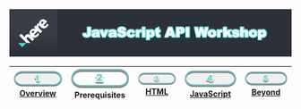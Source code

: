 <img src="./images/here_workshop.png" width="890" />

| [![Overview](./images/01_off.png)<br>Overview](./readme.md) | ![Prerequisites](./images/02.png)<br>Prerequisites | [![HTML](./images/03_off.png)<br>HTML](./03.md) | [![JavaScript](./images/04_off.png)<br>JavaScript](./04.md) | [![Beyond](./images/05_off.png)<br>Beyond](./05.md)
| :---: | :---: | :---: | :---: | :---: |

